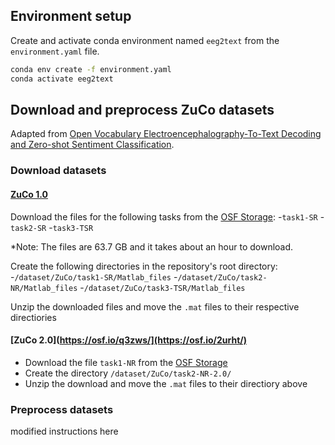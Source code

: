 ## Environment setup

Create and activate conda environment named ```eeg2text``` from the ```environment.yaml``` file.
```sh
conda env create -f environment.yaml
conda activate eeg2text
```

## Download and preprocess ZuCo datasets

Adapted from [Open Vocabulary Electroencephalography-To-Text Decoding and Zero-shot Sentiment Classification](https://github.com/MikeWangWZHL/EEG-To-Text).

### Download datasets

#### [ZuCo 1.0](https://osf.io/q3zws/)
Download the files for the following tasks from the [OSF Storage](https://osf.io/q3zws/files/osfstorage):
-`task1-SR`
-`task2-SR`
-`task3-TSR`

*Note: The files are 63.7 GB and it takes about an hour to download.

Create the following directories in the repository's root directory:
-`/dataset/ZuCo/task1-SR/Matlab_files`
-`/dataset/ZuCo/task2-NR/Matlab_files`
-`/dataset/ZuCo/task3-TSR/Matlab_files`

Unzip the downloaded files and move the `.mat` files to their respective directiories

#### [ZuCo 2.0](https://osf.io/q3zws/](https://osf.io/2urht/)
- Download the file `task1-NR` from the [OSF Storage](https://osf.io/2urht/files/)
- Create the directory `/dataset/ZuCo/task2-NR-2.0/`
- Unzip the download and move the `.mat` files to their directiory above

### Preprocess datasets
modified instructions here
